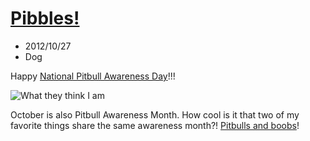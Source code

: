 # [Pibbles!](./pibbles)
- 2012/10/27
- Dog

Happy [National Pitbull Awareness Day](http://www.mspca.org/adoption/pit-bull-adoption/october-is-pit-bull-awareness.html)!!!

![What they think I am](images/kyvKt.jpg)

October is also Pitbull Awareness Month.  How cool is it that two of my favorite things share the same awareness month?!  [Pitbulls and boobs](http://www.cafepress.com/+bully_for_boobs_34_sleeve_tshirt,701656235)!
